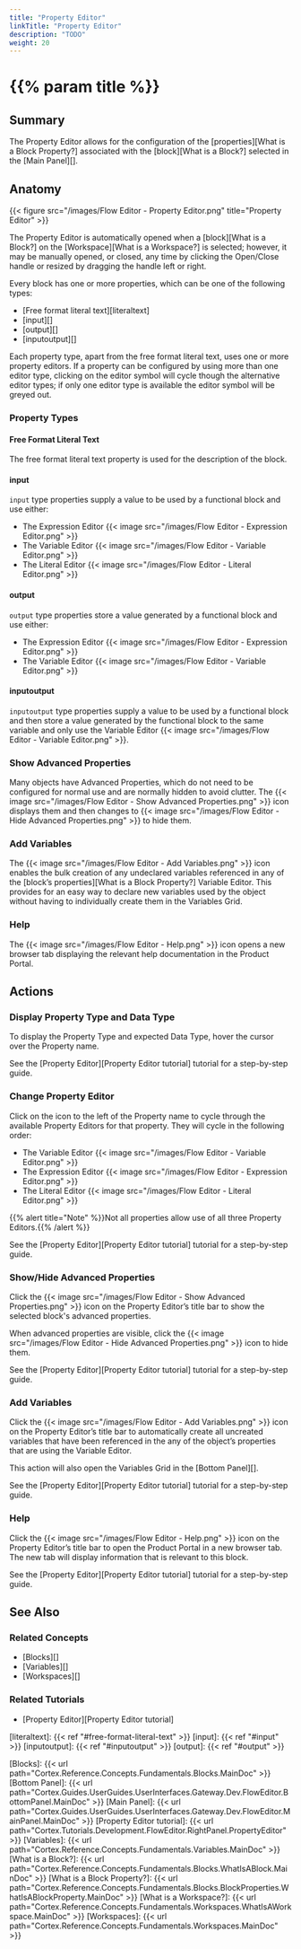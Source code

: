 ```yaml
---
title: "Property Editor"
linkTitle: "Property Editor"
description: "TODO"
weight: 20
---
```


# {{% param title %}}

## Summary

The Property Editor allows for the configuration of the [properties][What is a Block Property?] associated with the [block][What is a Block?] selected in the [Main Panel][].

## Anatomy

{{< figure src="/images/Flow Editor - Property Editor.png" title="Property Editor" >}}

The Property Editor is automatically opened when a [block][What is a Block?] on the [Workspace][What is a Workspace?] is selected; however, it may be manually opened, or closed, any time by clicking the Open/Close handle or resized by dragging the handle left or right.

Every block has one or more properties, which can be one of the following types:

* [Free format literal text][literaltext]
* [input][]
* [output][]
* [inputoutput][]

Each property type, apart from the free format literal text, uses one or more property editors. If a property can be configured by using more than one editor type, clicking on the editor symbol will cycle though the alternative editor types; if only one editor type is available the editor symbol will be greyed out.

### Property Types

#### Free Format Literal Text

The free format literal text property is used for the description of the block.

#### input

`input` type properties supply a value to be used by a functional block and use either:

* The Expression Editor {{< image src="/images/Flow Editor - Expression Editor.png" >}}
* The Variable Editor {{< image src="/images/Flow Editor - Variable Editor.png" >}}
* The Literal Editor {{< image src="/images/Flow Editor - Literal Editor.png" >}}

#### output

`output` type properties store a value generated by a functional block and use either:

* The Expression Editor {{< image src="/images/Flow Editor - Expression Editor.png" >}}
* The Variable Editor {{< image src="/images/Flow Editor - Variable Editor.png" >}}

#### inputoutput

`inputoutput` type properties supply a value to be used by a functional block and then store a value generated by the functional block to the same variable and only use the Variable Editor {{< image src="/images/Flow Editor - Variable Editor.png" >}}.

### Show Advanced Properties

Many objects have Advanced Properties, which do not need to be configured for normal use and are normally hidden to avoid clutter. The {{< image src="/images/Flow Editor - Show Advanced Properties.png" >}} icon displays them and then changes to {{< image src="/images/Flow Editor - Hide Advanced Properties.png" >}} to hide them.

### Add Variables

The {{< image src="/images/Flow Editor - Add Variables.png" >}} icon enables the bulk creation of any undeclared variables referenced in any of the [block’s properties][What is a Block Property?] Variable Editor. This provides for an easy way to declare new variables used by the object without having to individually create them in the Variables Grid.

### Help

The {{< image src="/images/Flow Editor - Help.png" >}} icon opens a new browser tab displaying the relevant help documentation in the Product Portal.

## Actions

### Display Property Type and Data Type

To display the Property Type and expected Data Type, hover the cursor over the Property name.

See the [Property Editor][Property Editor tutorial] tutorial for a step-by-step guide.

### Change Property Editor

Click on the icon to the left of the Property name to cycle through the available Property Editors for that property. They will cycle in the following order:

* The Variable Editor {{< image src="/images/Flow Editor - Variable Editor.png" >}}
* The Expression Editor {{< image src="/images/Flow Editor - Expression Editor.png" >}}
* The Literal Editor {{< image src="/images/Flow Editor - Literal Editor.png" >}}

{{% alert title="Note" %}}Not all properties allow use of all three Property Editors.{{% /alert %}}

See the [Property Editor][Property Editor tutorial] tutorial for a step-by-step guide.

### Show/Hide Advanced Properties

Click the {{< image src="/images/Flow Editor - Show Advanced Properties.png" >}} icon on the Property Editor’s title bar to show the selected block's advanced properties.

When advanced properties are visible, click the {{< image src="/images/Flow Editor - Hide Advanced Properties.png" >}} icon to hide them.

See the [Property Editor][Property Editor tutorial] tutorial for a step-by-step guide.

### Add Variables

Click the {{< image src="/images/Flow Editor - Add Variables.png" >}} icon on the Property Editor’s title bar to automatically create all uncreated variables that have been referenced in the any of the object’s properties that are using the Variable Editor.

This action will also open the Variables Grid in the [Bottom Panel][].

See the [Property Editor][Property Editor tutorial] tutorial for a step-by-step guide.

### Help

Click the {{< image src="/images/Flow Editor - Help.png" >}} icon on the Property Editor’s title bar to open the Product Portal in a new browser tab. The new tab will display information that is relevant to this block.

See the [Property Editor][Property Editor tutorial] tutorial for a step-by-step guide.

## See Also

### Related Concepts

* [Blocks][]
* [Variables][]
* [Workspaces][]

### Related Tutorials

* [Property Editor][Property Editor tutorial]

[literaltext]: {{< ref "#free-format-literal-text" >}}
[input]: {{< ref "#input" >}}
[inputoutput]: {{< ref "#inputoutput" >}}
[output]: {{< ref "#output" >}}

[Blocks]: {{< url path="Cortex.Reference.Concepts.Fundamentals.Blocks.MainDoc" >}}
[Bottom Panel]: {{< url path="Cortex.Guides.UserGuides.UserInterfaces.Gateway.Dev.FlowEditor.BottomPanel.MainDoc" >}}
[Main Panel]: {{< url path="Cortex.Guides.UserGuides.UserInterfaces.Gateway.Dev.FlowEditor.MainPanel.MainDoc" >}}
[Property Editor tutorial]: {{< url path="Cortex.Tutorials.Development.FlowEditor.RightPanel.PropertyEditor" >}}
[Variables]: {{< url path="Cortex.Reference.Concepts.Fundamentals.Variables.MainDoc" >}}
[What is a Block?]: {{< url path="Cortex.Reference.Concepts.Fundamentals.Blocks.WhatIsABlock.MainDoc" >}}
[What is a Block Property?]: {{< url path="Cortex.Reference.Concepts.Fundamentals.Blocks.BlockProperties.WhatIsABlockProperty.MainDoc" >}}
[What is a Workspace?]: {{< url path="Cortex.Reference.Concepts.Fundamentals.Workspaces.WhatIsAWorkspace.MainDoc" >}}
[Workspaces]: {{< url path="Cortex.Reference.Concepts.Fundamentals.Workspaces.MainDoc" >}}

